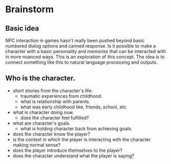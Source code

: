 # Brainstorm
## Basic idea
NPC interaction in games hasn't really been pushed beyond basic numbered dialog options and canned response. Is it possible to make a character with a basic personality and memories that can be interacted with in more nuanced ways. This is an exploration of this concept. The idea is to connect something like this to natural language processing and outputs.

## Who is the character.
- short stories from the character's life.
    - traumatic experiences from childhood.
    - what is relationship with parents.
    - what was early childhood like, friends, school, etc
- what is character doing now.
    - does the character feel fulfilled?
- what are character's goals.
    - what is holding character back from achieving goals.
- does the character know the player?
- is the context in which the player is interacting with the character making normal sense?
- does the player introduce themselves to the player?
- does the character understand what the player is saying?
